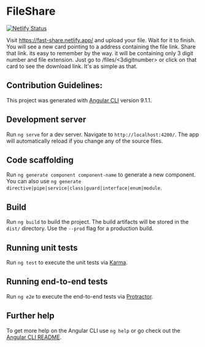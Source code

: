 # FileShare
[![Netlify Status](https://api.netlify.com/api/v1/badges/212a64eb-10b5-4909-b0a8-2b9e34a6ede4/deploy-status)](https://app.netlify.com/sites/fast-share/deploys)


Visit https://fast-share.netlify.app/  and upload your file. Wait for it to finish. You will see a new card pointing to a address containing the file link. Share that link. its easy to remember by the way. it will be containing only 3 digit number and file extension. Just go to /files/<3digitnumber> or click on that card to see the download link. It's as simple as that.

## Contribution Guidelines:

This project was generated with [Angular CLI](https://github.com/angular/angular-cli) version 9.1.1.

## Development server

Run `ng serve` for a dev server. Navigate to `http://localhost:4200/`. The app will automatically reload if you change any of the source files.

## Code scaffolding

Run `ng generate component component-name` to generate a new component. You can also use `ng generate directive|pipe|service|class|guard|interface|enum|module`.

## Build

Run `ng build` to build the project. The build artifacts will be stored in the `dist/` directory. Use the `--prod` flag for a production build.

## Running unit tests

Run `ng test` to execute the unit tests via [Karma](https://karma-runner.github.io).

## Running end-to-end tests

Run `ng e2e` to execute the end-to-end tests via [Protractor](http://www.protractortest.org/).

## Further help

To get more help on the Angular CLI use `ng help` or go check out the [Angular CLI README](https://github.com/angular/angular-cli/blob/master/README.md).
